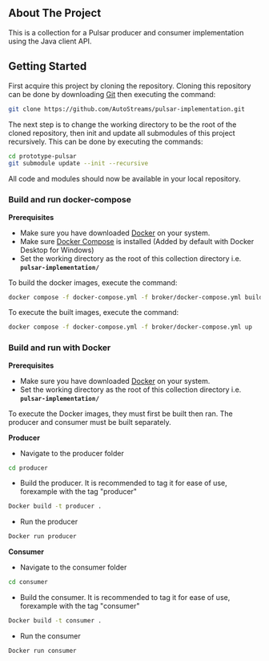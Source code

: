 ## About The Project
This is a collection for a Pulsar producer and consumer implementation using the Java client API.

## Getting Started
First acquire this project by cloning the repository. Cloning this repository can be done by downloading [Git](https://git-scm.com/) then executing the command:
```bash
git clone https://github.com/AutoStreams/pulsar-implementation.git
```
The next step is to change the working directory to be the root of the cloned repository, then init and update all submodules of this project recursively. This can be done by executing the commands:

```bash
cd prototype-pulsar
git submodule update --init --recursive
```

All code and modules should now be available in your local repository.

### Build and run docker-compose

**Prerequisites**
* Make sure you have downloaded [Docker](https://www.docker.com/) on your system.
* Make sure [Docker Compose](https://docs.docker.com/compose/install/) is installed (Added by default with Docker Desktop for Windows)
* Set the working directory as the root of this collection directory i.e. **`pulsar-implementation/`**

To build the docker images, execute the command:
```bash
docker compose -f docker-compose.yml -f broker/docker-compose.yml build
```

To execute the built images, execute the command:
```bash
docker compose -f docker-compose.yml -f broker/docker-compose.yml up
```
### Build and run with Docker

**Prerequisites**
* Make sure you have downloaded [Docker](https://www.docker.com/) on your system.
* Set the working directory as the root of this collection directory i.e. **`pulsar-implementation/`**

To execute the Docker images, they must first be built then ran. The producer and consumer must be built separately.

**Producer**
* Navigate to the producer folder
```bash
cd producer
```
* Build the producer. It is recommended to tag it for ease of use, forexample with the tag "producer"
```bash
Docker build -t producer .
```
* Run the producer
```bash
Docker run producer
```
**Consumer**
* Navigate to the consumer folder
```bash
cd consumer
```
* Build the consumer. It is recommended to tag it for ease of use, forexample with the tag "consumer"
```bash
Docker build -t consumer .
```
* Run the consumer
```bash
Docker run consumer
```
